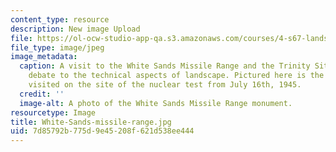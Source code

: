 ```yaml
---
content_type: resource
description: New image Upload
file: https://ol-ocw-studio-app-qa.s3.amazonaws.com/courses/4-s67-landscape-experience-seminar-in-land-art-fall-2016/7d85792b775d9e45208f621d538ee444_White-Sands-missile-range.jpg
file_type: image/jpeg
image_metadata:
  caption: A visit to the White Sands Missile Range and the Trinity Site brought much
    debate to the technical aspects of landscape. Pictured here is the monument students
    visited on the site of the nuclear test from July 16th, 1945.
  credit: ''
  image-alt: A photo of the White Sands Missile Range monument.
resourcetype: Image
title: White-Sands-missile-range.jpg
uid: 7d85792b-775d-9e45-208f-621d538ee444
---
```


